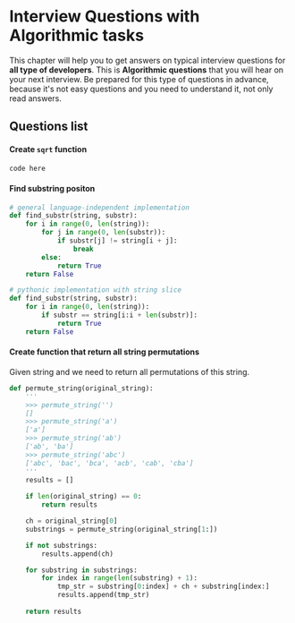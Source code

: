Interview Questions with Algorithmic tasks
=========


This chapter will help you to get answers on typical interview questions for **all type of developers**.
This is **Algorithmic questions** that you will hear on your next interview.
Be prepared for this type of questions in advance, because it's not easy questions and you need to understand it, not only read answers.


Questions list
---------

#### Create `sqrt` function

```python
code here
```

#### Find substring positon

```python
# general language-independent implementation
def find_substr(string, substr):
    for i in range(0, len(string)):
        for j in range(0, len(substr)):
            if substr[j] != string[i + j]:
                break
        else:
            return True
    return False
```

```python
# pythonic implementation with string slice
def find_substr(string, substr):
    for i in range(0, len(string)):
        if substr == string[i:i + len(substr)]:
            return True
    return False
```

#### Create function that return all string permutations

Given string and we need to return all permutations of this string.


```python
def permute_string(original_string):
    '''
    >>> permute_string('')
    []
    >>> permute_string('a')
    ['a']
    >>> permute_string('ab')
    ['ab', 'ba']
    >>> permute_string('abc')
    ['abc', 'bac', 'bca', 'acb', 'cab', 'cba']
    '''
    results = []
    
    if len(original_string) == 0:
        return results

    ch = original_string[0]
    substrings = permute_string(original_string[1:])

    if not substrings:
        results.append(ch)

    for substring in substrings:
        for index in range(len(substring) + 1):
            tmp_str = substring[0:index] + ch + substring[index:]
            results.append(tmp_str)
        
    return results
```
